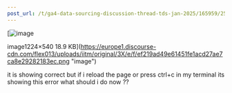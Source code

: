 ```yaml
---
post_url: /t/ga4-data-sourcing-discussion-thread-tds-jan-2025/165959/255
---
```

[![image](https://europe1.discourse-cdn.com/flex013/uploads/iitm/original/3X/e/f/ef219ad49e61451fe1acd27ae7ca8e29282183ec.png)

image1224×540 18.9 KB](https://europe1.discourse-cdn.com/flex013/uploads/iitm/original/3X/e/f/ef219ad49e61451fe1acd27ae7ca8e29282183ec.png "image")

  
it is showing correct but if i reload the page or press ctrl+c in my terminal its showing this error what should i do now ??